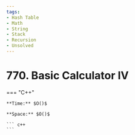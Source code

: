 ```yaml
---
tags:
- Hash Table
- Math
- String
- Stack
- Recursion
- Unsolved
---
```



# 770. Basic Calculator IV

=== "C++"

    **Time:** $O()$

    **Space:** $O()$

    ``` c++
    ```